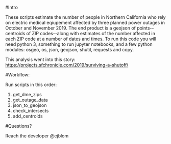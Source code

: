 #Intro

These scripts estimate the number of people in Northern California who rely on electric medical eqiupement affected by three planned power outages in October and November 2019. The end product is a geojson of points--centroids of ZIP codes--along with estimates of the number affected in each ZIP code at a number of dates and times.
To run this code you will need python 3, something to run jupyter notebooks, and a few python modules: osgeo, os, json, geojson, shutil, requests and copy.

This analysis went into this story: https://projects.sfchronicle.com/2019/surviving-a-shutoff/

#Workflow:

Run scripts in this order:
1. get_dme_zips
2. get_outage_data
3. json_to_geojson
4. check_intersects
5. add_centroids

#Questions?

Reach the developer @ejblom

